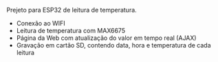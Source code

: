 Prejeto para ESP32 de leitura de temperatura.

- Conexão ao WIFI
- Leitura de temperatura com MAX6675
- Página da Web com atualização do valor em tempo real (AJAX)
- Gravação em cartão SD, contendo data, hora e temperatura de cada leitura